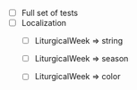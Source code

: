 - [ ] Full set of tests
- [ ] Localization
  - [ ] LiturgicalWeek => string
  - [ ] LiturgicalWeek => season
  - [ ] LiturgicalWeek => color

